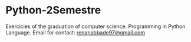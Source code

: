 # Python-2Semestre
Exercicies of the graduation of computer science. Programming in Python Language.
Email for contact: renanabbade97@gmail.com
